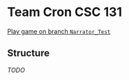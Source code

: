 # Team Cron CSC 131

[Play game on branch `Narrator_Test`](https://chandlerchaffin.github.io/TeamCronProject/)

## Structure

*TODO*
